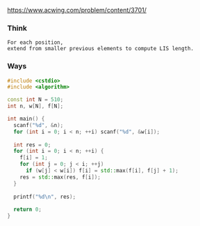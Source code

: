 https://www.acwing.com/problem/content/3701/

### Think
```
For each position,
extend from smaller previous elements to compute LIS length.
```

### Ways
```C++
#include <cstdio>
#include <algorithm>

const int N = 510;
int n, w[N], f[N];

int main() {
  scanf("%d", &n);
  for (int i = 0; i < n; ++i) scanf("%d", &w[i]);
  
  int res = 0;
  for (int i = 0; i < n; ++i) {
    f[i] = 1;
    for (int j = 0; j < i; ++j)
      if (w[j] < w[i]) f[i] = std::max(f[i], f[j] + 1);
    res = std::max(res, f[i]);
  }
  
  printf("%d\n", res);
  
  return 0;
}
```
